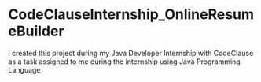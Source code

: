 # CodeClauseInternship_OnlineResumeBuilder
i created this project during my Java Developer Internship with CodeClause as a task assigned to me during the internship using Java Programming Language
